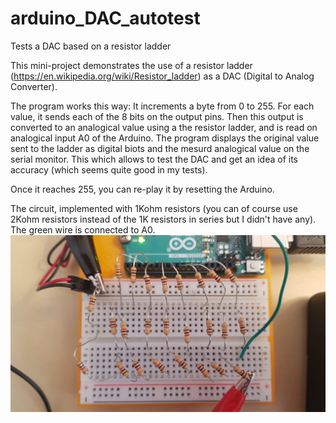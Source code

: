 # arduino_DAC_autotest
Tests a DAC based on a resistor ladder

This mini-project demonstrates the use of a resistor ladder (https://en.wikipedia.org/wiki/Resistor_ladder) as a DAC (Digital to Analog Converter).

The program works this way: It increments a byte from 0 to 255. For each value, it sends each of the 8 bits on the output pins. Then this output is converted to an analogical value using a the resistor ladder, and is read on analogical input A0 of the Arduino. The program displays the original value sent to the ladder as digital biots and the mesurd analogical value on the serial monitor. This which allows to test the DAC and get an idea of its accuracy (which seems quite good in my tests).

Once it reaches 255, you can re-play it by resetting the Arduino.

The circuit, implemented with 1Kohm resistors (you can of course use 2Kohm resistors instead of the 1K resistors in series but I didn't have any). The green wire is connected to A0.
![Circuit](/images/circuit.jpg?raw=true)
